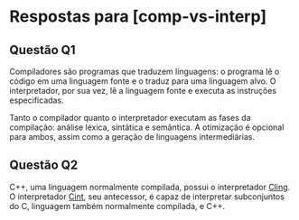# Respostas para [comp-vs-interp]

## Questão Q1
Compiladores são programas que traduzem linguagens: o programa lê o código em
uma linguagem fonte e o traduz para uma linguagem alvo. O interpretador, por
sua vez, lê a linguagem fonte e executa as instruções especificadas.

Tanto o compilador quanto o interpretador executam as fases da compilação:
análise léxica, sintática e semântica. A otimização é opcional para ambos,
assim como a geração de linguagens intermediárias.

## Questão Q2
C++, uma linguagem normalmente compilada, possui o interpretador
[Cling](https://root.cern/cling/). O interpretador
[Cint](http://www.hanno.jp/gotom/Cint.html), seu antecessor, é capaz de
interpretar subconjuntos do C, linguagem também normalmente compilada, e
C++.
